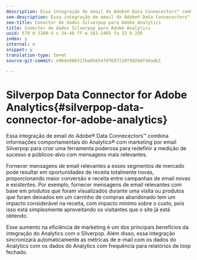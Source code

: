 ```yaml
---
description: Essa integração de email do Adobe® Data Connecectors™ combina informações comportamentais do Analytics® com marketing por email Silverpop para criar uma ferramenta poderosa para redefinir a medição de sucesso e públicos-alvo com mensagens mais relevantes.
seo-description: Essa integração de email do Adobe® Data Connecectors™ combina informações comportamentais do Analytics® com marketing por email Silverpop para criar uma ferramenta poderosa para redefinir a medição de sucesso e públicos-alvo com mensagens mais relevantes.
seo-title: Conector de dados Silverpop para Adobe Analytics
title: Conector de dados Silverpop para Adobe Analytics
uuid: 579 d 3100-4 c 34-48 ff-a 181-1465 fa 32 b 250
index: y
internal: n
snippet: y
translation-type: tm+mt
source-git-commit: e96de98b3176a05654fdf697210f992b0fd4adb1

---
```



# Silverpop Data Connector for Adobe Analytics{#silverpop-data-connector-for-adobe-analytics}

Essa integração de email do Adobe® Data Connecectors™ combina informações comportamentais do Analytics® com marketing por email Silverpop para criar uma ferramenta poderosa para redefinir a medição de sucesso e públicos-alvo com mensagens mais relevantes.

Fornecer mensagens de email relevantes a esses segmentos de mercado pode resultar em oportunidades de receita totalmente novas, proporcionando maior conversão e receita entre campanhas de email novas e existentes. Por exemplo, fornecer mensagens de email relevantes com base em produtos que foram visualizados durante uma visita ou produtos que foram deixados em um carrinho de compras abandonado tem um impacto considerável na receita, com impacto mínimo sobre o custo, pois isso está simplesmente aproveitando os visitantes que o site já está obtendo.

Esse aumento na eficiência de marketing é um dos principais benefícios da integração do Analytics com o Silverpop. Além disso, essa integração sincronizará automaticamente as métricas de e-mail com os dados do Analytics com os dados do Analytics com frequência para relatórios de loop fechado.

